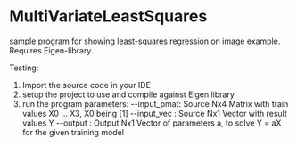 # MultiVariateLeastSquares
sample program for showing least-squares regression on image example. Requires Eigen-library.

Testing:
1. Import the source code in your IDE
2. setup the project to use and compile against Eigen library
3. run the program
   parameters: --input_pmat: Source Nx4 Matrix with train values X0 ... X3, X0 being [1]
               --input_vec : Source Nx1 Vector with result values Y
               --output    : Output Nx1 Vector of parameters a, to solve Y = aX for the given training model
